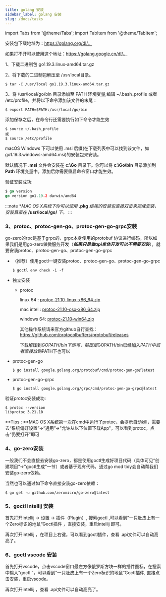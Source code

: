 ```yaml
---
title: golang 安装
sidebar_label: golang 安装
slug: /docs/tasks
---
```


import Tabs from '@theme/Tabs';
import TabItem from '@theme/TabItem';


安装包下载地址为：https://golang.org/dl/。

如果打不开可以使用这个地址：https://golang.google.cn/dl/。


<Tabs>
<TabItem value="linux" label="Linux" default>

1、下载二进制包 go1.19.3.linux-amd64.tar.gz

2、将下载的二进制包解压至 /usr/local目录。

```shell
$ tar -C /usr/local go1.19.3.linux-amd64.tar.gz
```

3、将 /usr/local/go/bin 目录添加至 PATH 环境变量,编辑 ~/.bash_profile 或者 /etc/profile，并将以下命令添加该文件的末尾：

```shell
$ export PATH=$PATH:/usr/local/go/bin
```

添加保存之后，在命令行还需要执行如下命令才能生效

```shell
$ source ~/.bash_profile
或
$ source /etc/profile
```

</TabItem>
<TabItem value="macOS" label="MacOS">
macOS
</TabItem>
<TabItem value="windows" label="Windows">
Windows 下可以使用 .msi 后缀(在下载列表中可以找到该文件，如go1.19.3.windows-amd64.msi)的安装包来安装。

默认情况下 **.msi** 文件会安装在 **c:\Go** 目录下。你可以将 **c:\Go\bin** 目录添加到 **Path** 环境变量中。添加后你需要重启命令窗口才能生效。

验证安装成功:

```go
$ go version
go version go1.19.2 darwin/amd64
```
</TabItem>
</Tabs>

:::note
 **MAC OS X系统下你可以使用* **.pkg** *结尾的安装包直接双击来完成安装，安装目录在* **/usr/local/go/** *下。*
:::



### 3、protoc、protoc-gen-go、protoc-gen-go-grpc安装

go-zero的rpc是基于grpc的，grpc本身使用的protobuf 协议进行编码，所以如果我们是用go-zero做微服务开发（***如果只是做api单体开发可以不需要安装***），就要安装protoc、protoc-gen-go、protoc-gen-go-grpc

- （推荐）使用goctl一键安装protoc、protoc-gen-go、protoc-gen-go-grpc

  ```shell
  $ goctl env check -i -f
  ```

- 独立安装

    - protoc

      linux 64 : [protoc-21.10-linux-x86_64.zip](https://github.com/protocolbuffers/protobuf/releases/download/v21.10/protoc-21.10-linux-x86_64.zip)

      mac intel : [protoc-21.10-osx-x86_64.zip](https://github.com/protocolbuffers/protobuf/releases/download/v21.10/protoc-21.10-osx-x86_64.zip)

      windows 64: [protoc-21.10-win64.zip](https://github.com/protocolbuffers/protobuf/releases/download/v21.10/protoc-21.10-win64.zip)

      其他操作系统请来官方github自行查找： https://github.com/protocolbuffers/protobuf/releases

      下载解压到$GOPATH/bin下即可，前提是$GOPATH/bin已经加入$PATH中 或者直接放到$PATH下也可以



- protoc-gen-go

  ```shell
  $ go install google.golang.org/protobuf/cmd/protoc-gen-go@latest
  ```

- protoc-gen-go-grpc

  ```shell
  $ go install google.golang.org/grpc/cmd/protoc-gen-go-grpc@latest
  ```



验证protoc安装成功:

```shell
$ protoc --version
libprotoc 3.21.10
```

**Tips : **MAC OS X系统第一次在cmd中运行了protoc，会提示自动kill，需要去“系统偏好设置”->“通用”->"允许从以下位置下载App"，可以看到protoc，点击“仍要打开”即可



### 4、go-zero安装

一般我们不会直接去安装go-zero，都是使用goctl生成好项目代码（具体可见“创建项目”->"goctl生成"一节）或者基于现有代码，通过go mod tidy会自动帮我们安装go-zero依赖。

当然也可以通过如下命令直接安装go-zero依赖：

```shell
$ go get -u github.com/zeromicro/go-zero@latest
```



### 5、goctl  intellij 安装

首先打开intellij -> 设置 -> 插件（Plugin）, 搜索goctl ,可以看到”一只肚皮上有一个Zero标识的地鼠“Goctl插件 ，直接安装，重启intellij 即可。

再次打开intellij ，在项目上右键，可以看到goctl插件，查看 .api文件可以自动高亮了。



### 6、goctl  vscode 安装

首先打开vscode，点击vscode窗口最左方像俄罗斯方块一样的插件图标，在搜索中输入“goctl ”，可以看到”一只肚皮上有一个Zero标识的地鼠“Goctl插件, 直接点击安装，重启vscode。

再次打开intellij ，查看 .api文件可以自动高亮了。